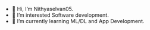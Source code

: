 * 👋 Hi, I’m Nithyaselvan05.
* 👀 I’m interested Software development.
* 🌱 I’m currently learning ML/DL and App Development.

